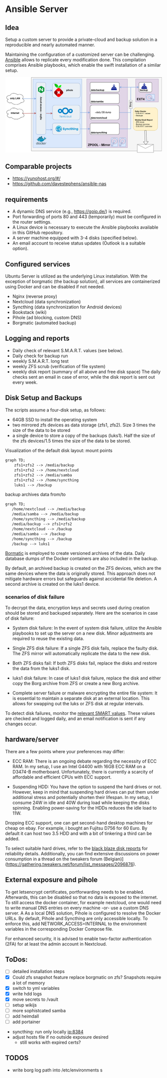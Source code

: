 # Ansible Server
## Idea
Setup a custom server to provide a private-cloud and backup solution in a reproducible and nearly automated manner.

Maintaining the configuration of a customized server can be challenging.  [Ansible](https://www.ansible.com/overview/how-ansible-works) allows to replicate every modification done.
This compilation comprises Ansible playbooks, which enable the swift installation of a similar setup.

![simplified architecture](https://raw.githubusercontent.com/yell-armageddon/Ansible/main/serverArchitecture.png?token=GHSAT0AAAAAACAWSIB2P55HW2XGQVAAIC2KZDTW27Q)

## Comparable projects
- https://yunohost.org/#/
- https://github.com/davestephens/ansible-nas

## requirements
- A dynamic DNS service (e.g., https://goip.de/) is required.
- Port forwarding of ports 80 and 443 (temporarily) must be configured in the router settings.
- A Linux device is necessary to execute the Ansible playbooks available in this GitHub repository.
- A server machine equipped with 3-4 disks (specified below).
- An email account to receive status updates (Outlook is a suitable option).

## Configured services
Ubuntu Server is utilized as the underlying Linux installation.
With the exception of borgmatic (the backup solution), all services are containerized using Docker and can be disabled if not needed.
- Nginx (reverse proxy)
- Nextcloud (data synchronization)
- Syncthing (data synchronization for Android devices)
- Bookstack (wiki)
- Pihole (ad blocking, custom DNS)
- Borgmatic (automated backup)

## Logging and reports
- Daily check of relevant S.M.A.R.T. values (see below).
- Daily check for backup run
- weekly S.M.A.R.T. long test
- weekly ZFS scrub (verification of file system)
- weekly disk report (summary of all above and free disk space)
The daily checks sent an email in case of error, while the disk report is sent out every week.

## Disk Setup and Backups
The scripts assume a four-disk setup, as follows:
- 64GB SSD to install the operating system
- two mirrored zfs devices as data storage (zfs1, zfs2). Size 3 times the size of the data to be stored
- a single device to store a copy of the backups (luks1). Half the size of the zfs devices/1.5 times the size of the data to be stored.

Visualization of the default disk layout:
mount points
```mermaid
graph TD;
    zfs1+zfs2 --> /media/backup
    zfs1+zfs2 --> /home/nextcloud
    zfs1+zfs2 --> /media/samba
    zfs1+zfs2 --> /home/syncthing
    luks1 --> /backup
```
backup archives data from/to
```mermaid
graph TD;
   /home/nextcloud --> /media/backup
   /media/samba --> /media/backup
   /home/syncthing --> /media/backup
   /media/backup --> zfs1+zfs2
   /home/nextcloud --> /backup
   /media/samba --> /backup
   /home/syncthing --> /backup
   /backup --> luks1
```
[Bormatic](https://torsion.org/borgmatic/) is employed to create versioned archives of the data. Daily database dumps of the Docker containers are also included in the backup.

By default, an archived backup is created on the ZFS devices, which are the same devices where the data is originally stored. This approach does not mitigate hardware errors but safeguards against accidental file deletion. A second archive is created on the luks1 device.


### scenarios of disk failure
To decrypt the data, encryption keys and secrets used during creation should be stored and backuped separately.
Here are the scenarios in case of disk failure:
- System disk failure: In the event of system disk failure, utilize the Ansible playbooks to set up the server on a new disk. Minor adjustments are required to reuse the existing data.

- Single ZFS disk failure: If a single ZFS disk fails, replace the faulty disk. The ZFS mirror will automatically replicate the data to the new disk.

- Both ZFS disks fail: If both ZFS disks fail, replace the disks and restore the data from the luks1 disk.

- luks1 disk failure: In case of luks1 disk failure, replace the disk and either copy the Borg archive from ZFS or create a new Borg archive.

- Complete server failure or malware encrypting the entire file system: It is essential to maintain a separate disk at an external location. This allows for swapping out the luks or ZFS disk at regular intervals.

To detect disk failures, monitor the [relevant SMART values](https://www.backblaze.com/blog/what-smart-stats-indicate-hard-drive-failures/).
These values are checked and logged daily, and an email notification is sent if any changes occur.


## hardware/server
There are a few points where your preferences may differ:

- ECC RAM: There is an ongoing debate regarding the necessity of ECC RAM. In my setup, I use an Intel G4400 with 16GB ECC RAM on a D3474-B motherboard. Unfortunately, there is currently a scarcity of affordable and efficient CPUs with ECC support.

- Suspending HDD: You have the option to suspend the hard drives or not. However, keep in mind that suspending hard drives can put them under additional stress and potentially shorten their lifespan. In my setup, I consume 24W in idle and 40W during load while keeping the disks spinning. Enabling power-saving for the HDDs reduces the idle load to 11W.

Dropping ECC support, one can get second-hand desktop machines for cheap on ebay. For example, i bought an Fujitsu D756 for 60 Euro. By default it can host two 3.5 HDD and with a bit of tinkering a third can be added.

To select suitable hard drives, refer to the [black blaze disk reports](https://www.backblaze.com/b2/hard-drive-test-data.html) for reliability details. Additionally, you can find extensive discussions on power consumption in a thread on the tweakers forum (Belgian)](https://gathering.tweakers.net/forum/list_messages/2096876).

## External exposure and pihole
To get letsencrypt certificates, portforwarding needs to be enabled. Afterwards, this can be disabled so that no data is exposed to the internet. 
To still access the docker container, for example nextcloud, one would need to write manual DNS entries on every machine -or- use a custom DNS server.
A
As a local DNS solution, Pihole is configured to resolve the Docker URLs. By default, Pihole and Syncthing are only accessible locally. To enforce this, add NETWORK_ACCESS=INTERNAL to the environment variables in the corresponding Docker Compose file.

For enhanced security, it is advised to enable two-factor authentication (2FA) for at least the admin account in Nextcloud.

## ToDos:
- [ ] detailed installation steps
- [X] Could zfs snapshot feature replace borgmatic on zfs?
    Snapshots require a lot of memory
- [X] switch to yml variables
- [X] write hdd logs
- [X] move secrets to /vault
- [ ] setup wikijs
- [ ] more sophistcated samba
- [ ] add heimdall
- [ ] add portainer
- syncthing: run only locally <ip:8384>
- adjust hosts file if no outside exposure desired
    - still works with expired certs?

## TODOS
- write borg log path into /etc/environments
s
